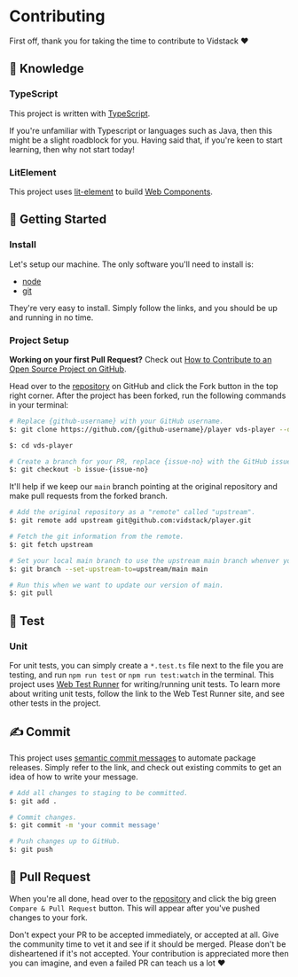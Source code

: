# Contributing

First off, thank you for taking the time to contribute to Vidstack ❤️

## 💭 Knowledge

### TypeScript

This project is written with [TypeScript](https://www.typescriptlang.org/).

If you're unfamiliar with Typescript or languages such as Java, then this might be a slight
roadblock for you. Having said that, if you're keen to start learning, then why not start
today!

### LitElement

This project uses [lit-element][lit-element] to build [Web Components][web-components].

## 🎒 Getting Started

### Install

Let's setup our machine. The only software you'll need to install is:

- [node](https://nodejs.org/en/download)
- [git](https://git-scm.com/downloads)

They're very easy to install. Simply follow the links, and you should be up and running in
no time.

### Project Setup

**Working on your first Pull Request?** Check out
[How to Contribute to an Open Source Project on GitHub][pr-beginner-series].

Head over to the [repository][vds-player] on GitHub and click the Fork button in the top
right corner. After the project has been forked, run the following commands in your terminal:

```bash
# Replace {github-username} with your GitHub username.
$: git clone https://github.com/{github-username}/player vds-player --depth=1

$: cd vds-player

# Create a branch for your PR, replace {issue-no} with the GitHub issue number.
$: git checkout -b issue-{issue-no}
```

It'll help if we keep our `main` branch pointing at the original repository and make
pull requests from the forked branch.

```bash
# Add the original repository as a "remote" called "upstream".
$: git remote add upstream git@github.com:vidstack/player.git

# Fetch the git information from the remote.
$: git fetch upstream

# Set your local main branch to use the upstream main branch whenver you run `git pull`.
$: git branch --set-upstream-to=upstream/main main

# Run this when we want to update our version of main.
$: git pull
```

## 🧪 Test

### Unit

For unit tests, you can simply create a `*.test.ts` file next to the file you are testing, and
run `npm run test` or `npm run test:watch` in the terminal. This project uses
[Web Test Runner][web-test-runner] for writing/running unit tests. To learn more about
writing unit tests, follow the link to the Web Test Runner site, and see other tests in the project.

## ✍️ Commit

This project uses [semantic commit messages][semantic-commit-style] to automate package releases.
Simply refer to the link, and check out existing commits to get an idea of how to write your message.

```bash
# Add all changes to staging to be committed.
$: git add .

# Commit changes.
$: git commit -m 'your commit message'

# Push changes up to GitHub.
$: git push
```

## 🎉 Pull Request

When you're all done, head over to the [repository][vds-player] and click the big green
`Compare & Pull Request` button. This will appear after you've pushed changes to your fork.

Don't expect your PR to be accepted immediately, or accepted at all. Give the community time to
vet it and see if it should be merged. Please don't be disheartened if it's not accepted. Your
contribution is appreciated more then you can imagine, and even a failed PR can teach us a lot ❤️

[typescript]: https://www.typescriptlang.org
[lit-element]: https://lit-element.polymer-project.org/guide
[web-components]: https://developer.mozilla.org/en-US/docs/Web/Web_Components
[web-test-runner]: https://modern-web.dev/docs/test-runner/overview
[vds-player]: https://github.com/vidstack/player
[semantic-commit-style]: https://gist.github.com/joshbuchea/6f47e86d2510bce28f8e7f42ae84c716
[pr-beginner-series]: https://app.egghead.io/courses/how-to-contribute-to-an-open-source-project-on-github
